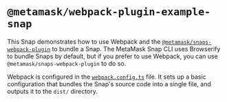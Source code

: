 # `@metamask/webpack-plugin-example-snap`

This Snap demonstrates how to use Webpack and the
[`@metamask/snaps-webpack-plugin`](../../../snaps-webpack-plugin) to bundle a
Snap. The MetaMask Snap CLI uses Browserify to bundle Snaps by default, but
if you prefer to use Webpack, you can use `@metamask/snaps-webpack-plugin` to do
so.

Webpack is configured in the [`webpack.config.ts`](./webpack.config.ts) file. It
sets up a basic configuration that bundles the Snap's source code into a single
file, and outputs it to the `dist/` directory.
